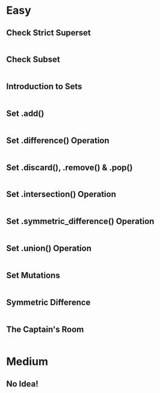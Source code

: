 # Easy

## Check Strict Superset

```python
```

## Check Subset

```python
```

## Introduction to Sets

```python
```

## Set .add()

```python
```

## Set .difference() Operation

```python
```

## Set .discard(), .remove() & .pop()

```python
```

## Set .intersection() Operation

```python
```

## Set .symmetric_difference() Operation

```python
```

## Set .union() Operation

```python
```

## Set Mutations

```python
```

## Symmetric Difference

```python
```

## The Captain's Room

```python
```

# Medium

## No Idea!

```python
```